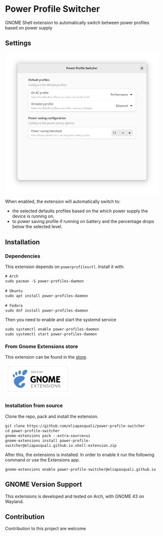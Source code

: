# Power Profile Switcher
GNOME Shell extension to automatically switch between power profiles based on power supply

## Settings
![Settings window](.github/img/settings.png)

When enabled, the extension will automatically switch to:
- the selected defaults profiles based on the which power supply the device is running on.
- to power saving profile if running on battery and the percentage drops below the selected level.

## Installation

### Dependencies
This extension depends on `powerprofilesctl`. Install it with:
```
# Arch
sudo pacman -S power-profiles-daemon

# Ubuntu
sudo apt install power-profiles-daemon

# Fedora
sudo dnf install power-profiles-daemon
```

Then you need to enable and start the systemd service
```
sudo systemctl enable power-profiles-daemon
sudo systemctl start power-profiles-daemon
```

### From Gnome Extensions store
This extension can be found in the [store](https://extensions.gnome.org/extension/5575/power-profile-switcher/).

[<img src=".github/img/store.png" height="100" alt="Get it on GNOME Extensions">](https://extensions.gnome.org/extension/5575/power-profile-switcher/)

### Installation from source
Clone the repo, pack and install the extension.
```
git clone https://github.com/eliapasquali/power-profile-switcher
cd power-profile-switcher
gnome-extensions pack --extra-source=ui
gnome-extensions install power-profile-switcher@eliapasquali.github.io.shell-extension.zip
```
After this, the extensions is installed. In order to enable it run the following command or use the Extensions app.
```
gnome-extensions enable power-profile-switcher@eliapasquali.github.io
```

## GNOME Version Support
This extensions is developed and tested on Arch, with GNOME 43 on Wayland.

## Contribution
Contribution to this project are welcome
